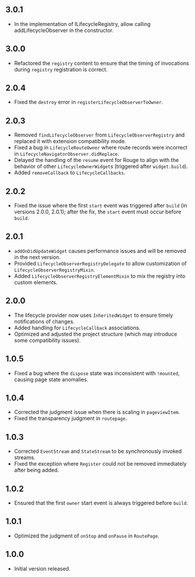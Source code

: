 ## 3.0.1

- In the implementation of ILifecycleRegistry, allow calling addLifecycleObserver in the
  constructor.

## 3.0.0

- Refactored the `registry` content to ensure that the timing of invocations during `registry`
  registration is correct.

## 2.0.4

- Fixed the `destroy` error in `registerLifecycleObserverToOwner`.

## 2.0.3

- Removed `findLifecycleObserver` from `LifecycleObserverRegistry` and replaced it with extension
  compatibility mode.
- Fixed a bug in `LifecycleRouteOwner` where route records were incorrect
  in `LifecycleNavigatorObserver.didReplace`.
- Delayed the handling of the `resume` event for Rouge to align with the behavior of
  other `LifecycleOwnerWidget`s (triggered after `widget.build`).
- Added `removeCallback` to `LifecycleCallbacks`.

## 2.0.2

- Fixed the issue where the first `start` event was triggered after `build` (in versions 2.0.0,
  2.0.1); after the fix, the `start` event must occur before `build`.

## 2.0.1

- `addOnDidUpdateWidget` causes performance issues and will be removed in the next version.
- Provided `LifecycleObserverRegistryDelegate` to allow customization
  of `LifecycleObserverRegistryMixin`.
- Added `LifecycleObserverRegistryElementMixin` to mix the registry into custom elements.

## 2.0.0

- The lifecycle provider now uses `InheritedWidget` to ensure timely notifications of changes.
- Added handling for `LifecycleCallback` associations.
- Optimized and adjusted the project structure (which may introduce some compatibility issues).

## 1.0.5

- Fixed a bug where the `dispose` state was inconsistent with `!mounted`, causing page state
  anomalies.

## 1.0.4

- Corrected the judgment issue when there is scaling in `pageviewItem`.
- Fixed the transparency judgment in `routepage`.

## 1.0.3

- Corrected `EventStream` and `StateStream` to be synchronously invoked streams.
- Fixed the exception where `Register` could not be removed immediately after being added.

## 1.0.2

- Ensured that the first `owner` start event is always triggered before `build`.

## 1.0.1

- Optimized the judgment of `onStop` and `onPause` in `RoutePage`.

## 1.0.0

- Initial version released.
